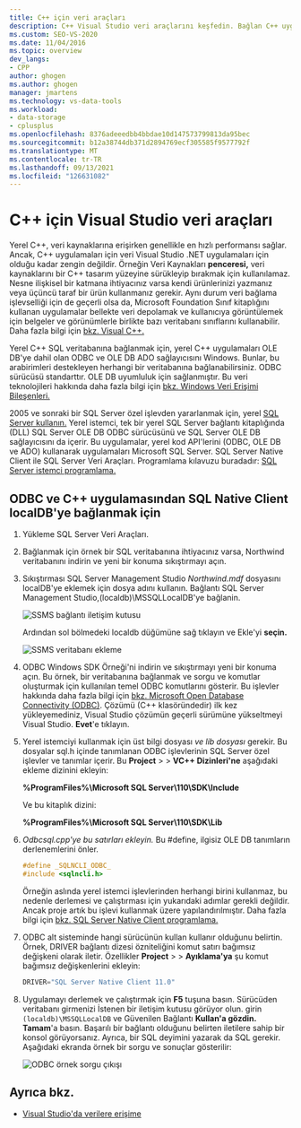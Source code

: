 ```yaml
---
title: C++ için veri araçları
description: C++ Visual Studio veri araçlarını keşfedin. Bağlan C++ uygulamasından ODBC ve SQL yerel istemci aracılığıyla localDB'ye bağlanır.
ms.custom: SEO-VS-2020
ms.date: 11/04/2016
ms.topic: overview
dev_langs:
- CPP
author: ghogen
ms.author: ghogen
manager: jmartens
ms.technology: vs-data-tools
ms.workload:
- data-storage
- cplusplus
ms.openlocfilehash: 8376adeeedbb4bbdae10d147573799813da95bec
ms.sourcegitcommit: b12a38744db371d2894769ecf305585f9577792f
ms.translationtype: MT
ms.contentlocale: tr-TR
ms.lasthandoff: 09/13/2021
ms.locfileid: "126631082"
---
```

# <a name="visual-studio-data-tools-for-c"></a>C++ için Visual Studio veri araçları

Yerel C++, veri kaynaklarına erişirken genellikle en hızlı performansı sağlar. Ancak, C++ uygulamaları için veri Visual Studio .NET uygulamaları için olduğu kadar zengin değildir. Örneğin Veri Kaynakları **penceresi,** veri kaynaklarını bir C++ tasarım yüzeyine sürükleyip bırakmak için kullanılamaz. Nesne ilişkisel bir katmana ihtiyacınız varsa kendi ürünlerinizi yazmanız veya üçüncü taraf bir ürün kullanmanız gerekir. Aynı durum veri bağlama işlevselliği için de geçerli olsa da, Microsoft Foundation Sınıf kitaplığını kullanan uygulamalar bellekte veri depolamak ve kullanıcıya görüntülemek için belgeler ve görünümlerle birlikte bazı veritabanı sınıflarını kullanabilir. Daha fazla bilgi için [bkz. Visual C++.](/cpp/data/data-access-in-cpp)

Yerel C++ SQL veritabanına bağlanmak için, yerel C++ uygulamaları OLE DB'ye dahil olan ODBC ve OLE DB ADO sağlayıcısını Windows. Bunlar, bu arabirimleri destekleyen herhangi bir veritabanına bağlanabilirsiniz. ODBC sürücüsü standarttır. OLE DB uyumluluk için sağlanmıştır. Bu veri teknolojileri hakkında daha fazla bilgi için [bkz. Windows Veri Erişimi Bileşenleri.](/previous-versions/windows/desktop/ms692897(v=vs.85))

2005 ve sonraki bir SQL Server özel işlevden yararlanmak için, yerel [SQL Server kullanın.](/sql/relational-databases/native-client/sql-server-native-client) Yerel istemci, tek bir yerel SQL Server bağlantı kitaplığında (DLL) SQL Server OLE DB ODBC sürücüsünü ve SQL Server OLE DB sağlayıcısını da içerir. Bu uygulamalar, yerel kod API'lerini (ODBC, OLE DB ve ADO) kullanarak uygulamaları Microsoft SQL Server. SQL Server Native Client ile SQL Server Veri Araçları. Programlama kılavuzu buradadır: [SQL Server istemci programlama.](/sql/relational-databases/native-client/sql-server-native-client-programming)

## <a name="to-connect-to-localdb-through-odbc-and-sql-native-client-from-a-c-application"></a>ODBC ve C++ uygulamasından SQL Native Client localDB'ye bağlanmak için

1. Yükleme SQL Server Veri Araçları.

2. Bağlanmak için örnek bir SQL veritabanına ihtiyacınız varsa, Northwind veritabanını indirin ve yeni bir konuma sıkıştırmayı açın.

3. Sıkıştırması SQL Server Management Studio *Northwind.mdf* dosyasını localDB'ye eklemek için dosya adını kullanın. Bağlantı SQL Server Management Studio,(localdb)\MSSQLLocalDB'ye bağlanin.

   ![SSMS bağlantı iletişim kutusu](../data-tools/media/raddata-ssms-connect-dialog.png)

   Ardından sol bölmedeki localdb düğümüne sağ tıklayın ve Ekle'yi **seçin.**

   ![SSMS veritabanı ekleme](../data-tools/media/raddata-ssms-attach-database.png)

4. ODBC Windows SDK Örneği'ni indirin ve sıkıştırmayı yeni bir konuma açın. Bu örnek, bir veritabanına bağlanmak ve sorgu ve komutlar oluşturmak için kullanılan temel ODBC komutlarını gösterir. Bu işlevler hakkında daha fazla bilgi için [bkz. Microsoft Open Database Connectivity (ODBC)](/sql/odbc/microsoft-open-database-connectivity-odbc). Çözümü (C++ klasöründedir) ilk kez yükleyemediniz, Visual Studio çözümün geçerli sürümüne yükseltmeyi Visual Studio. **Evet**'e tıklayın.

5. Yerel istemciyi kullanmak için üst bilgi dosyası *ve* *lib dosyası* gerekir. Bu dosyalar sql.h içinde tanımlanan ODBC işlevlerinin SQL Server özel işlevler ve tanımlar içerir. Bu **Project**  >    >  **VC++ Dizinleri'ne** aşağıdaki ekleme dizinini ekleyin:

   **%ProgramFiles%\Microsoft SQL Server\110\SDK\Include**

   Ve bu kitaplık dizini:

   **%ProgramFiles%\Microsoft SQL Server\110\SDK\Lib**

6. *Odbcsql.cpp'ye bu satırları ekleyin.* Bu #define, ilgisiz OLE DB tanımların derlenemlerini önler.

   ```cpp
   #define _SQLNCLI_ODBC_
   #include <sqlncli.h>
   ```

    Örneğin aslında yerel istemci işlevlerinden herhangi birini kullanmaz, bu nedenle derlemesi ve çalıştırması için yukarıdaki adımlar gerekli değildir. Ancak proje artık bu işlevi kullanmak üzere yapılandırılmıştır. Daha fazla bilgi için [bkz. SQL Server Native Client programlama.](/sql/relational-databases/native-client/sql-server-native-client)

7. ODBC alt sisteminde hangi sürücünün kullan kullanır olduğunu belirtin. Örnek, DRIVER bağlantı dizesi özniteliğini komut satırı bağımsız değişkeni olarak iletir. Özellikler **Project**  >    >  **Ayıklama'ya** şu komut bağımsız değişkenlerini ekleyin:

   ```cpp
   DRIVER="SQL Server Native Client 11.0"
   ```

8. Uygulamayı derlemek ve çalıştırmak için **F5** tuşuna basın. Sürücüden veritabanı girmenizi İstenen bir iletişim kutusu görüyor olun. girin `(localdb)\MSSQLLocalDB` ve Güvenilen Bağlantı **Kullan'a gözdin.** **Tamam**'a basın. Başarılı bir bağlantı olduğunu belirten iletilere sahip bir konsol görüyorsanız. Ayrıca, bir SQL deyimini yazarak da SQL gerekir. Aşağıdaki ekranda örnek bir sorgu ve sonuçlar gösterilir:

   ![ODBC örnek sorgu çıkışı](../data-tools/media/raddata-odbc-sample-query-output.png)

## <a name="see-also"></a>Ayrıca bkz.

- [Visual Studio'da verilere erişime](../data-tools/accessing-data-in-visual-studio.md)
